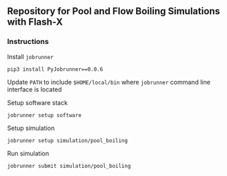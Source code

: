 ## Repository for Pool and Flow Boiling Simulations with Flash-X

### Instructions

Install `jobrunner`

```
pip3 install PyJobrunner==0.0.6
```


Update `PATH` to include `$HOME/local/bin` where `jobrunner` command line interface is located


Setup software stack

```
jobrunner setup software
```

Setup simulation

```
jobrunner setup simulation/pool_boiling
```

Run simulation

```
jobrunner submit simulation/pool_boiling
```
